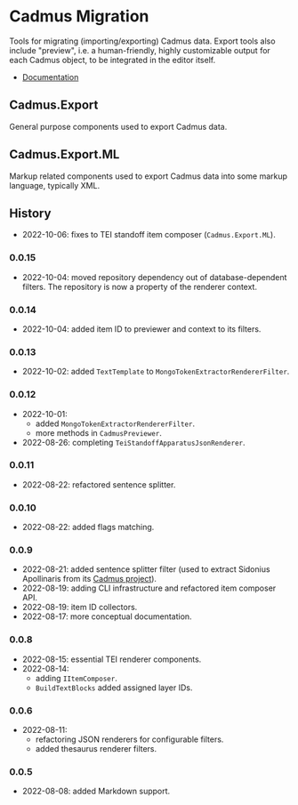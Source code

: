 # Cadmus Migration

Tools for migrating (importing/exporting) Cadmus data. Export tools also include "preview", i.e. a human-friendly, highly customizable output for each Cadmus object, to be integrated in the editor itself.

- [Documentation](docs/index.md)

## Cadmus.Export

General purpose components used to export Cadmus data.

## Cadmus.Export.ML

Markup related components used to export Cadmus data into some markup language, typically XML.

## History

- 2022-10-06: fixes to TEI standoff item composer (`Cadmus.Export.ML`).

### 0.0.15

- 2022-10-04: moved repository dependency out of database-dependent filters. The repository is now a property of the renderer context.

### 0.0.14

- 2022-10-04: added item ID to previewer and context to its filters.

### 0.0.13

- 2022-10-02: added `TextTemplate` to `MongoTokenExtractorRendererFilter`.

### 0.0.12

- 2022-10-01:
  - added `MongoTokenExtractorRendererFilter`.
  - more methods in `CadmusPreviewer`.
- 2022-08-26: completing `TeiStandoffApparatusJsonRenderer`.

### 0.0.11

- 2022-08-22: refactored sentence splitter.

### 0.0.10

- 2022-08-22: added flags matching.

### 0.0.9

- 2022-08-21: added sentence splitter filter (used to extract Sidonius Apollinaris from its [Cadmus project](https://github.com/vedph/cadmus-sidon-app)).
- 2022-08-19: adding CLI infrastructure and refactored item composer API.
- 2022-08-19: item ID collectors.
- 2022-08-17: more conceptual documentation.

### 0.0.8

- 2022-08-15: essential TEI renderer components.
- 2022-08-14:
  - adding `IItemComposer`.
  - `BuildTextBlocks` added assigned layer IDs.

### 0.0.6

- 2022-08-11:
  - refactoring JSON renderers for configurable filters.
  - added thesaurus renderer filters.

### 0.0.5

- 2022-08-08: added Markdown support.
